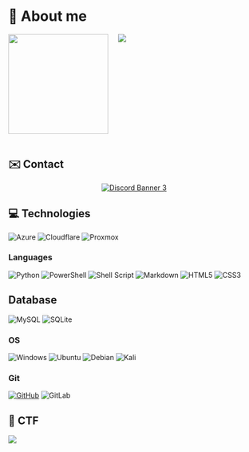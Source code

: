 # 👤 About me



<div style="display: flex; flex-direction: row;">
  <img class="img" src="https://images.weserv.nl/?url=avatars.githubusercontent.com/u/66858782?v=4&h=300&w=300&fit=cover&mask=circle&maxage=7d" height="auto" width="200" />
  &nbsp;&nbsp;&nbsp;&nbsp;&nbsp;
  <img class="img" src="https://github-readme-stats.vercel.app/api?username=danglock&theme=github_dark&show_icons=true" />
</div>


<br>



## ✉️ Contact

<p align="center">
  <a href = "https://discord.gg/vb2sFv8Fv9">
    <img src="https://discordapp.com/api/guilds/664549046047866884/widget.png?style=banner3" alt="Discord Banner 3"/>
   </a>
</p>


## 💻 Technologies
![Azure](https://img.shields.io/badge/azure-%230072C6.svg?style=for-the-badge&logo=microsoftazure&logoColor=white)
![Cloudflare](https://img.shields.io/badge/Cloudflare-F38020?style=for-the-badge&logo=Cloudflare&logoColor=white)
![Proxmox](https://img.shields.io/badge/Proxmox-E57000.svg?style=for-the-badge&logo=Proxmox&logoColor=white)

### Languages
![Python](https://img.shields.io/badge/python-3670A0?style=for-the-badge&logo=python&logoColor=ffdd54)
![PowerShell](https://img.shields.io/badge/PowerShell-%235391FE.svg?style=for-the-badge&logo=powershell&logoColor=white)
![Shell Script](https://img.shields.io/badge/shell_script-%23121011.svg?style=for-the-badge&logo=gnu-bash&logoColor=white)
![Markdown](https://img.shields.io/badge/markdown-%23000000.svg?style=for-the-badge&logo=markdown&logoColor=white)
![HTML5](https://img.shields.io/badge/html5-%23E34F26.svg?style=for-the-badge&logo=html5&logoColor=white)
![CSS3](https://img.shields.io/badge/css3-%231572B6.svg?style=for-the-badge&logo=css3&logoColor=white)

## Database
![MySQL](https://img.shields.io/badge/mysql-%2300f.svg?style=for-the-badge&logo=mysql&logoColor=white)
![SQLite](https://img.shields.io/badge/sqlite-%2307405e.svg?style=for-the-badge&logo=sqlite&logoColor=white)

### OS
![Windows](https://img.shields.io/badge/Windows-0078D6?style=for-the-badge&logo=windows&logoColor=white)
![Ubuntu](https://img.shields.io/badge/Ubuntu-E95420?style=for-the-badge&logo=ubuntu&logoColor=white)
![Debian](https://img.shields.io/badge/Debian-D70A53?style=for-the-badge&logo=debian&logoColor=white)
![Kali](https://img.shields.io/badge/Kali-268BEE?style=for-the-badge&logo=kalilinux&logoColor=white)

### Git
[![GitHub](https://img.shields.io/badge/github-%23121011.svg?style=for-the-badge&logo=github&logoColor=white)](https://github.com/danglock)
![GitLab](https://img.shields.io/badge/gitlab-%23181717.svg?style=for-the-badge&logo=gitlab&logoColor=white)
 
## 🚩 CTF

<img src="https://tryhackme-badges.s3.amazonaws.com/danglock.png">
